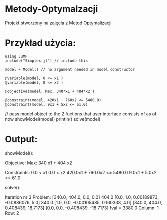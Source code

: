 # Metody-Optymalzacji
Projekt stworzony na zajęcia z Metod Optymalizacji

# Przykład użycia:

```
using JuMP
include("Simplex.jl") // include this

model = Model() // no argument needed in model constructor

@variable(model, 0 <= x1 )
@variable(model, 0 <= x2 )

@objective(model, Max, 340*x1 + 404*x2 )

@constraint(model, 420x1 + 760x2 <= 5480.0)
@constraint(model, 9x1 + 5x2 <= 61.0)
```

// pass model object to the 2 fuctions that user interface consists of as of now
showModel(model)
println()
solve(model)

# Output:

showModel():

Objective:
Max: 340 x1 + 404 x2

Constraints:
0.0 < x1
0.0 < x2
420.0x1 + 760.0x2 <= 5480.0
9.0x1 + 5.0x2 <= 61.0

solve():

Iteration nr 3
Problem:
    [340.0, 404.0, 0.0, 0.0]
404.0 [0.0, 1.0, 0.00189873, -0.0886076, 5.0]
340.0 [1.0, 0.0, -0.00105485, 0.160338, 4.0]
    [340.0, 404.0, 0.408439, 18.7173]
    [0.0, 0.0, -0.408439, -18.7173]  fval = 3380.0
Column: 1
Row: 2
